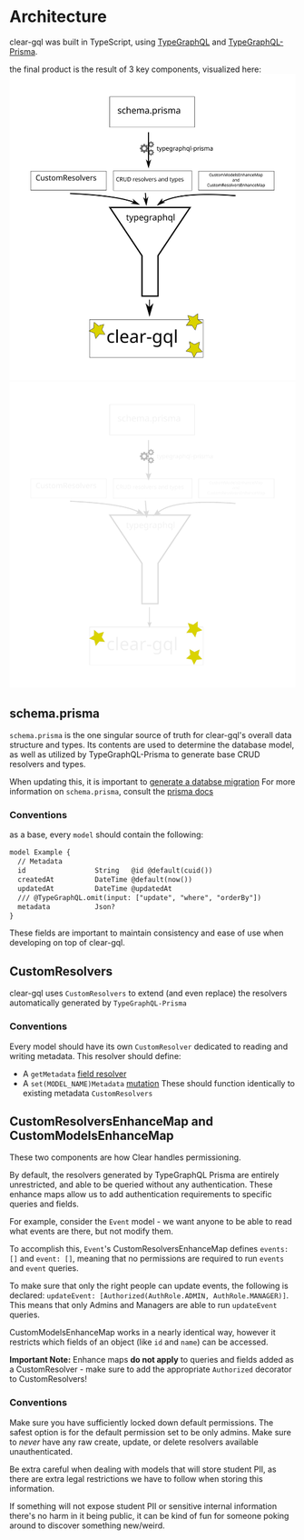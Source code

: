 # Architecture
clear-gql was built in TypeScript, using [TypeGraphQL](https://typegraphql.com/) and [TypeGraphQL-Prisma](https://prisma.typegraphql.com/).

the final product is the result of 3 key components, visualized here:
![clear-gql architecture diagram](architecture_light.svg#gh-light-mode-only)
![clear-gql architecture diagram](architecture_dark.svg#gh-dark-mode-only)

## schema.prisma
`schema.prisma` is the one singular source of truth for clear-gql's overall data structure and types.
Its contents are used to determine the database model, as well as utilized by TypeGraphQL-Prisma to generate base CRUD resolvers and types.

When updating this, it is important to [generate a databse migration](https://www.prisma.io/docs/concepts/components/prisma-migrate)
For more information on `schema.prisma`, consult the [prisma docs](https://www.prisma.io/docs/concepts/components/prisma-schema)
### Conventions
as a base, every `model` should contain the following: 
```prisma
model Example {
  // Metadata
  id                 String   @id @default(cuid())
  createdAt          DateTime @default(now())
  updatedAt          DateTime @updatedAt
  /// @TypeGraphQL.omit(input: ["update", "where", "orderBy"])
  metadata           Json?
}
```

These fields are important to maintain consistency and ease of use when developing on top of clear-gql.

## CustomResolvers
clear-gql uses `CustomResolvers` to extend (and even replace) the resolvers automatically generated by `TypeGraphQL-Prisma`

### Conventions
Every model should have its own `CustomResolver` dedicated to reading and writing metadata. This resolver should define:
- A `getMetadata` [field resolver](https://typegraphql.com/docs/resolvers.html#field-resolvers) 
- A `set(MODEL_NAME)Metadata` [mutation](https://typegraphql.com/docs/resolvers.html#queries-and-mutations)
These should function identically to existing metadata `CustomResolvers`
  
## CustomResolversEnhanceMap and CustomModelsEnhanceMap
These two components are how Clear handles permissioning.

By default, the resolvers generated by TypeGraphQL Prisma are entirely unrestricted, and able to be queried without any authentication.
These enhance maps allow us to add authentication requirements to specific queries and fields.

For example, consider the `Event` model - we want anyone to be able to read what events are there, but not modify them.

To accomplish this, `Event`'s CustomResolversEnhanceMap defines `events: []` and `event: []`, meaning that no permissions are required to run `events` and `event` queries.

To make sure that only the right people can update events, the following is declared: `updateEvent: [Authorized(AuthRole.ADMIN, AuthRole.MANAGER)]`.
This means that only Admins and Managers are able to run `updateEvent` queries.

CustomModelsEnhanceMap works in a nearly identical way, however it restricts which fields of an object (like `id` and `name`) can be accessed.

**Important Note:** Enhance maps **do not apply** to queries and fields added as a CustomResolver - make sure to add the appropriate `Authorized` decorator to CustomResolvers!

### Conventions
Make sure you have sufficiently locked down default permissions. The safest option is for the default permission set to be only admins.
Make sure to _never_ have any raw create, update, or delete resolvers available unauthenticated.


Be extra careful when dealing with models that will store student PII, as there are extra legal restrictions we have to follow when storing this information.

 
If something will not expose student PII or sensitive internal information there's no harm in it being public, it can be kind of fun for someone poking around to discover something new/weird.
